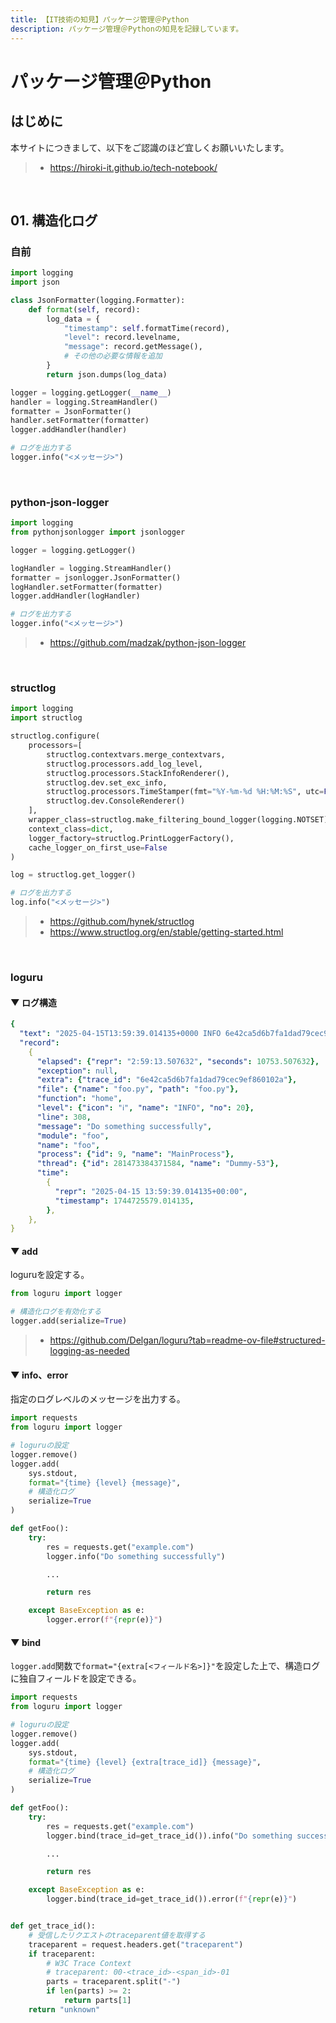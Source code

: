 ```yaml
---
title: 【IT技術の知見】パッケージ管理＠Python
description: パッケージ管理＠Pythonの知見を記録しています。
---
```


# パッケージ管理＠Python

## はじめに

本サイトにつきまして、以下をご認識のほど宜しくお願いいたします。

> - https://hiroki-it.github.io/tech-notebook/

<br>

## 01. 構造化ログ

### 自前

```python
import logging
import json

class JsonFormatter(logging.Formatter):
    def format(self, record):
        log_data = {
            "timestamp": self.formatTime(record),
            "level": record.levelname,
            "message": record.getMessage(),
            # その他の必要な情報を追加
        }
        return json.dumps(log_data)

logger = logging.getLogger(__name__)
handler = logging.StreamHandler()
formatter = JsonFormatter()
handler.setFormatter(formatter)
logger.addHandler(handler)

# ログを出力する
logger.info("<メッセージ>")
```

<br>

### python-json-logger

```python
import logging
from pythonjsonlogger import jsonlogger

logger = logging.getLogger()

logHandler = logging.StreamHandler()
formatter = jsonlogger.JsonFormatter()
logHandler.setFormatter(formatter)
logger.addHandler(logHandler)

# ログを出力する
logger.info("<メッセージ>")
```

> - https://github.com/madzak/python-json-logger

<br>

### structlog

```python
import logging
import structlog

structlog.configure(
    processors=[
        structlog.contextvars.merge_contextvars,
        structlog.processors.add_log_level,
        structlog.processors.StackInfoRenderer(),
        structlog.dev.set_exc_info,
        structlog.processors.TimeStamper(fmt="%Y-%m-%d %H:%M:%S", utc=False),
        structlog.dev.ConsoleRenderer()
    ],
    wrapper_class=structlog.make_filtering_bound_logger(logging.NOTSET),
    context_class=dict,
    logger_factory=structlog.PrintLoggerFactory(),
    cache_logger_on_first_use=False
)

log = structlog.get_logger()

# ログを出力する
log.info("<メッセージ>")
```

> - https://github.com/hynek/structlog
> - https://www.structlog.org/en/stable/getting-started.html

<br>

### loguru

#### ▼ ログ構造

```yaml
{
  "text": "2025-04-15T13:59:39.014135+0000 INFO 6e42ca5d6b7fa1dad79cec9ef860102a [200] details response is {'id': 0, 'author': 'William Shakespeare', 'year': '2002-09-19', 'type': 'paperback', 'pages': 65, 'publisher': 'Courier Corporation', 'language': 'English', 'ISBN-10': '0486424618', 'ISBN-13': '9780486424613'}\n",
  "record":
    {
      "elapsed": {"repr": "2:59:13.507632", "seconds": 10753.507632},
      "exception": null,
      "extra": {"trace_id": "6e42ca5d6b7fa1dad79cec9ef860102a"},
      "file": {"name": "foo.py", "path": "foo.py"},
      "function": "home",
      "level": {"icon": "ℹ️", "name": "INFO", "no": 20},
      "line": 308,
      "message": "Do something successfully",
      "module": "foo",
      "name": "foo",
      "process": {"id": 9, "name": "MainProcess"},
      "thread": {"id": 281473384371584, "name": "Dummy-53"},
      "time":
        {
          "repr": "2025-04-15 13:59:39.014135+00:00",
          "timestamp": 1744725579.014135,
        },
    },
}
```

#### ▼ add

loguruを設定する。

```python
from loguru import logger

# 構造化ログを有効化する
logger.add(serialize=True)
```

> - https://github.com/Delgan/loguru?tab=readme-ov-file#structured-logging-as-needed

#### ▼ info、error

指定のログレベルのメッセージを出力する。

```python
import requests
from loguru import logger

# loguruの設定
logger.remove()
logger.add(
    sys.stdout,
    format="{time} {level} {message}",
    # 構造化ログ
    serialize=True
)

def getFoo():
    try:
        res = requests.get("example.com")
        logger.info("Do something successfully")

        ...

        return res

    except BaseException as e:
        logger.error(f"{repr(e)}")
```

#### ▼ bind

`logger.add`関数で`format="{extra[<フィールド名>]}"`を設定した上で、構造ログに独自フィールドを設定できる。

```python
import requests
from loguru import logger

# loguruの設定
logger.remove()
logger.add(
    sys.stdout,
    format="{time} {level} {extra[trace_id]} {message}",
    # 構造化ログ
    serialize=True
)

def getFoo():
    try:
        res = requests.get("example.com")
        logger.bind(trace_id=get_trace_id()).info("Do something successfully")

        ...

        return res

    except BaseException as e:
        logger.bind(trace_id=get_trace_id()).error(f"{repr(e)}")


def get_trace_id():
    # 受信したリクエストのtraceparent値を取得する
    traceparent = request.headers.get("traceparent")
    if traceparent:
        # W3C Trace Context
        # traceparent: 00-<trace_id>-<span_id>-01
        parts = traceparent.split("-")
        if len(parts) >= 2:
            return parts[1]
    return "unknown"
```

<br>

<br>
